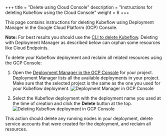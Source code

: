 +++
title = "Delete using Cloud Console"
description = "Instructions for deleting Kubeflow using the Cloud Console"
weight = 6
+++

This page contains instructions for deleting Kubeflow using Deployment Manager
in the Google Cloud Platform (GCP) Console.

**Note:** For best results you should use the 
[CLI to delete Kubeflow](/docs/gke/deploy/delete-cli/). Deleting with Deployment 
Manager as described below can orphan some resources like Cloud Endpoints.

To delete your Kubeflow deployment and reclaim all related resources using the
GCP Console:

1. Open the [Deployment Manager in the GCP
   Console](https://console.cloud.google.com/dm/deployments) for your project.
   Deployment Manager lists all the available deployments
   in your project. Make sure that the selected project is the same as the one
   you used for your Kubeflow deployment. 
   <img src="/docs/images/deployments.png"
    alt="Deployment Manager in GCP Console"
    class="mt-3 mb-3 border border-info rounded">

1. Select the Kubeflow deployment with the deployment name you used at the
   time of creation and click the **Delete** button at the top.
   <img src="/docs/images/delete-deployment.png"
    alt="Deleting Kubeflow deployment in GCP Console"
    class="mt-3 mb-3 border border-info rounded">

This action should delete any running nodes in your deployment, delete service
accounts that were created for the deployment, and reclaim all resources.

